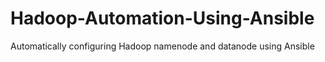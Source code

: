 # Hadoop-Automation-Using-Ansible
Automatically configuring Hadoop namenode and datanode using Ansible
